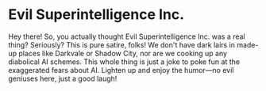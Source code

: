 # Evil Superintelligence Inc.

Hey there! So, you actually thought Evil Superintelligence Inc. was a real thing? Seriously? This is pure satire, folks! We don't have dark lairs in made-up places like Darkvale or Shadow City, nor are we cooking up any diabolical AI schemes. This whole thing is just a joke to poke fun at the exaggerated fears about AI. Lighten up and enjoy the humor—no evil geniuses here, just a good laugh!